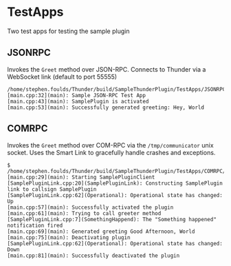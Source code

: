 # TestApps
Two test apps for testing the sample plugin

## JSONRPC
Invokes the `Greet` method over JSON-RPC. Connects to Thunder via a WebSocket link (default to port 55555)

```shell
/home/stephen.foulds/Thunder/build/SampleThunderPlugin/TestApps/JSONRPC/JSONRPCTestApp
[main.cpp:32](main): Sample JSON-RPC Test App
[main.cpp:43](main): SamplePlugin is activated
[main.cpp:53](main): Successfully generated greeting: Hey, World
```

## COMRPC
Invokes the `Greet` method over COM-RPC via the `/tmp/communicator` unix socket. Uses the Smart Link to gracefully handle crashes and exceptions.

```shell
$ /home/stephen.foulds/Thunder/build/SampleThunderPlugin/TestApps/COMRPC/COMRPCTestApp
[main.cpp:29](main): Starting SamplePluginClient
[SamplePluginLink.cpp:20](SamplePluginLink): Constructing SamplePlugin link to callsign SamplePlugin
[SamplePluginLink.cpp:62](Operational): Operational state has changed: Up
[main.cpp:57](main): Successfully activated the plugin
[main.cpp:61](main): Trying to call greeter method
[SamplePluginLink.cpp:7](SomethingHappend): The "Something happened" notification fired
[main.cpp:69](main): Generated greeting Good Afternoon, World
[main.cpp:75](main): Deactivating plugin
[SamplePluginLink.cpp:62](Operational): Operational state has changed: Down
[main.cpp:81](main): Successfully deactivated the plugin
```